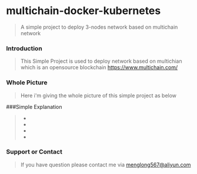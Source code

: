 # multichain-docker-kubernetes
> A simple project to deploy 3-nodes network based on multichain network

### Introduction
> This Simple Project is used to deploy network based on multichian which is an opensource blockchain <https://www.multichain.com/>

### Whole Picture
> Here i'm giving the whole picture of this simple project as below 

###Simple Explanation
> -
> -
> -
> -

### Support or Contact
> If you have question please contact me via menglong567@aliyun.com